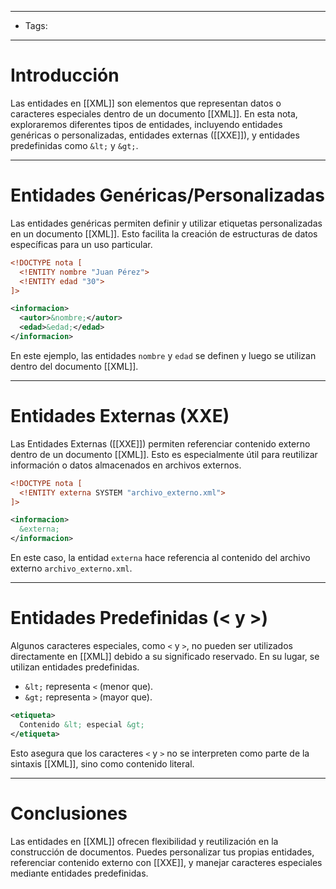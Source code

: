 ____

- Tags: 

___
# Introducción

Las entidades en [[XML]] son elementos que representan datos o caracteres especiales dentro de un documento [[XML]]. En esta nota, exploraremos diferentes tipos de entidades, incluyendo entidades genéricas o personalizadas, entidades externas ([[XXE]]), y entidades predefinidas como `&lt;` y `&gt;`.

___
# Entidades Genéricas/Personalizadas

Las entidades genéricas permiten definir y utilizar etiquetas personalizadas en un documento [[XML]]. Esto facilita la creación de estructuras de datos específicas para un uso particular.

```xml
<!DOCTYPE nota [
  <!ENTITY nombre "Juan Pérez">
  <!ENTITY edad "30">
]>

<informacion>
  <autor>&nombre;</autor>
  <edad>&edad;</edad>
</informacion>
```

En este ejemplo, las entidades `nombre` y `edad` se definen y luego se utilizan dentro del documento [[XML]].

___
# Entidades Externas (XXE)

Las Entidades Externas ([[XXE]]) permiten referenciar contenido externo dentro de un documento [[XML]]. Esto es especialmente útil para reutilizar información o datos almacenados en archivos externos.

```xml
<!DOCTYPE nota [
  <!ENTITY externa SYSTEM "archivo_externo.xml">
]>

<informacion>
  &externa;
</informacion>
```

En este caso, la entidad `externa` hace referencia al contenido del archivo externo `archivo_externo.xml`.

___
# Entidades Predefinidas (&lt; y &gt;)

Algunos caracteres especiales, como `<` y `>`, no pueden ser utilizados directamente en [[XML]] debido a su significado reservado. En su lugar, se utilizan entidades predefinidas.

- `&lt;` representa `<` (menor que).
- `&gt;` representa `>` (mayor que).

```xml
<etiqueta>
  Contenido &lt; especial &gt;
</etiqueta>
```

Esto asegura que los caracteres `<` y `>` no se interpreten como parte de la sintaxis [[XML]], sino como contenido literal.

___
# Conclusiones

Las entidades en [[XML]] ofrecen flexibilidad y reutilización en la construcción de documentos. Puedes personalizar tus propias entidades, referenciar contenido externo con [[XXE]], y manejar caracteres especiales mediante entidades predefinidas.